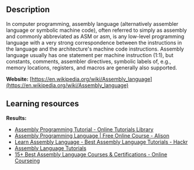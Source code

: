 ## Description
In computer programming,  assembly language (alternatively assembler language or symbolic machine code), often referred to simply as assembly and commonly abbreviated as ASM or asm, is any low-level programming language with a very strong correspondence between the instructions in the language and the architecture's machine code instructions. Assembly language usually has one statement per machine instruction (1:1), but  constants, comments, assembler directives, symbolic labels of, e.g., memory locations, registers, and macros are generally also supported.

**Website:** [https://en.wikipedia.org/wiki/Assembly_language](https://en.wikipedia.org/wiki/Assembly_language)

## Learning resources
**Results:**

* [Assembly Programming Tutorial - Online Tutorials Library](https://www.tutorialspoint.com/assembly_programming/index.htm)
* [Assembly Programming Language | Free Online Course - Alison](https://alison.com/course/assembly-language-programming)
* [Learn Assembly Language - Best Assembly Language Tutorials - Hackr](https://hackr.io/tutorials/learn-assembly-language)
* [Assembly Language Tutorials](https://www.tutorialkart.com/assembly-language-tutorials/)
* [15+ Best Assembly Language Courses & Certifications - Online Courseing](https://onlinecourseing.com/assembly-language-courses/)


